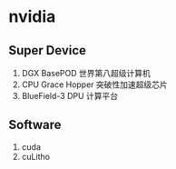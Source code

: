 # nvidia

## Super Device

1. DGX BasePOD 世界第八超级计算机
2. CPU Grace Hopper 突破性加速超级芯片
3. BlueField-3 DPU 计算平台

## Software

1. cuda
2. cuLitho
